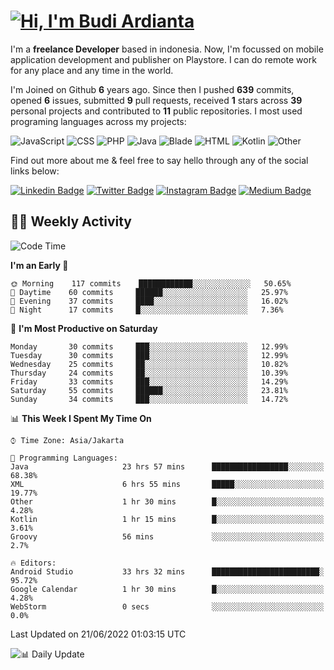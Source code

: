 # [![Hi, I'm Budi Ardianta](https://readme-typing-svg.herokuapp.com?size=24&vCenter=true&lines=%F0%9F%91%8B+Hi%2C+I'm+Budi+Ardianta+;%F0%9F%92%BB+Android+And+Web+Developer+)](https://git.io/typing-svg)

I'm a **freelance Developer** based in indonesia. Now, I'm focussed on mobile application development and publisher on Playstore. I can do remote work for any place and any time in the world.

I'm Joined on Github **6** years ago. Since then I pushed **639** commits, opened **6** issues, submitted **9** pull requests, received **1** stars across **39** personal projects and contributed to **11** public repositories.
I most used programing languages across my projects:

![JavaScript](https://img.shields.io/badge/-JavaScript-%23f1e05a?style=flat&logo=JavaScript&logoColor=white)
![CSS](https://img.shields.io/badge/-CSS-%23563d7c?style=flat&logo=CSS&logoColor=white)
![PHP](https://img.shields.io/badge/-PHP-%234F5D95?style=flat&logo=PHP&logoColor=white)
![Java](https://img.shields.io/badge/-Java-%23b07219?style=flat&logo=Java&logoColor=white)
![Blade](https://img.shields.io/badge/-Blade-%23f7523f?style=flat&logo=Blade&logoColor=white)
![HTML](https://img.shields.io/badge/-HTML-%23e34c26?style=flat&logo=HTML&logoColor=white)
![Kotlin](https://img.shields.io/badge/-Kotlin-%23A97BFF?style=flat&logo=Kotlin&logoColor=white)
![Other](https://img.shields.io/badge/-Other-%23ededed?style=flat&logo=Other&logoColor=white)

Find out more about me & feel free to say hello through any of the social links below:

[![Linkedin Badge](https://img.shields.io/badge/-budiardianata-blue?style=flat&logo=Linkedin&logoColor=white&link=https://www.linkedin.com/in/budiardianata/)](https://www.linkedin.com/in/budiardianata/)
[![Twitter Badge](https://img.shields.io/badge/-budiardianata-%231DA1F2.svg?style=flat&logo=twitter&logoColor=white&link=https://www.twitter.com/budiardianata)](https://www.linkedin.com/in/budiardianata/)
[![Instagram Badge](https://img.shields.io/badge/-budiardianata-purple?style=flat&logo=instagram&logoColor=white&link=https://instagram.com/budiardianata/)](https://instagram.com/budiardianata)
[![Medium Badge](https://img.shields.io/badge/-@budiardianata-%2312100E.svg?style=flat&logo=Medium&logoColor=white&link=https://medium.com/@budiardianata/)](https://medium.com/@budiardianata)

## 👨‍💻 Weekly Activity
<!--START_SECTION:waka-->
![Code Time](http://img.shields.io/badge/Code%20Time-0%20secs-blue)

**I'm an Early 🐤** 

```text
🌞 Morning    117 commits    ████████████░░░░░░░░░░░░░   50.65% 
🌆 Daytime    60 commits     ██████░░░░░░░░░░░░░░░░░░░   25.97% 
🌃 Evening    37 commits     ████░░░░░░░░░░░░░░░░░░░░░   16.02% 
🌙 Night      17 commits     █░░░░░░░░░░░░░░░░░░░░░░░░   7.36%

```
📅 **I'm Most Productive on Saturday** 

```text
Monday       30 commits     ███░░░░░░░░░░░░░░░░░░░░░░   12.99% 
Tuesday      30 commits     ███░░░░░░░░░░░░░░░░░░░░░░   12.99% 
Wednesday    25 commits     ██░░░░░░░░░░░░░░░░░░░░░░░   10.82% 
Thursday     24 commits     ██░░░░░░░░░░░░░░░░░░░░░░░   10.39% 
Friday       33 commits     ███░░░░░░░░░░░░░░░░░░░░░░   14.29% 
Saturday     55 commits     ██████░░░░░░░░░░░░░░░░░░░   23.81% 
Sunday       34 commits     ███░░░░░░░░░░░░░░░░░░░░░░   14.72%

```


📊 **This Week I Spent My Time On** 

```text
⌚︎ Time Zone: Asia/Jakarta

💬 Programming Languages: 
Java                     23 hrs 57 mins      █████████████████░░░░░░░░   68.38% 
XML                      6 hrs 55 mins       █████░░░░░░░░░░░░░░░░░░░░   19.77% 
Other                    1 hr 30 mins        █░░░░░░░░░░░░░░░░░░░░░░░░   4.28% 
Kotlin                   1 hr 15 mins        █░░░░░░░░░░░░░░░░░░░░░░░░   3.61% 
Groovy                   56 mins             ░░░░░░░░░░░░░░░░░░░░░░░░░   2.7%

🔥 Editors: 
Android Studio           33 hrs 32 mins      ████████████████████████░   95.72% 
Google Calendar          1 hr 30 mins        █░░░░░░░░░░░░░░░░░░░░░░░░   4.28% 
WebStorm                 0 secs              ░░░░░░░░░░░░░░░░░░░░░░░░░   0.0%

```


 Last Updated on 21/06/2022 01:03:15 UTC
<!--END_SECTION:waka-->

![📊 Daily Update](https://github.com/budiardianata/budiardianata/actions/workflows/update-activity.yml/badge.svg)
